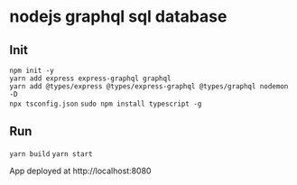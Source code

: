 # nodejs graphql sql database

## Init

`npm init -y`  
`yarn add express express-graphql graphql`  
`yarn add @types/express @types/express-graphql @types/graphql nodemon -D`  
`npx tsconfig.json`
`sudo npm install typescript -g`

## Run

`yarn build`
`yarn start`


App deployed at http://localhost:8080
